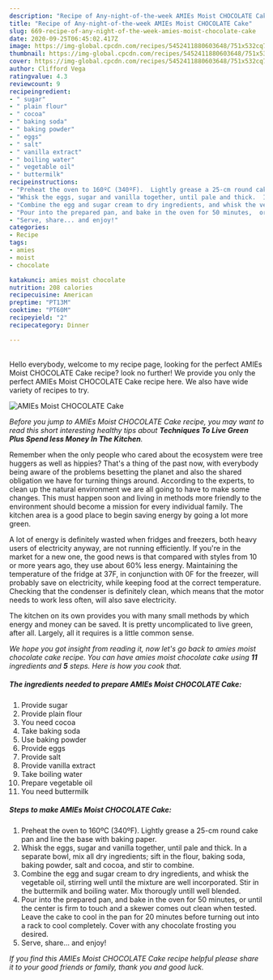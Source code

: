 ```yaml
---
description: "Recipe of Any-night-of-the-week AMIEs Moist CHOCOLATE Cake"
title: "Recipe of Any-night-of-the-week AMIEs Moist CHOCOLATE Cake"
slug: 669-recipe-of-any-night-of-the-week-amies-moist-chocolate-cake
date: 2020-09-25T06:45:02.417Z
image: https://img-global.cpcdn.com/recipes/5452411880603648/751x532cq70/amies-moist-chocolate-cake-recipe-main-photo.jpg
thumbnail: https://img-global.cpcdn.com/recipes/5452411880603648/751x532cq70/amies-moist-chocolate-cake-recipe-main-photo.jpg
cover: https://img-global.cpcdn.com/recipes/5452411880603648/751x532cq70/amies-moist-chocolate-cake-recipe-main-photo.jpg
author: Clifford Vega
ratingvalue: 4.3
reviewcount: 9
recipeingredient:
- " sugar"
- " plain flour"
- " cocoa"
- " baking soda"
- " baking powder"
- " eggs"
- " salt"
- " vanilla extract"
- " boiling water"
- " vegetable oil"
- " buttermilk"
recipeinstructions:
- "Preheat the oven to 160ºC (340ºF).  Lightly grease a 25-cm round cake pan and line the base with baking paper."
- "Whisk the eggs, sugar and vanilla together, until pale and thick.  In a separate bowl, mix all dry ingredients;  sift in the flour, baking soda, baking powder, salt and cocoa, and stir to combine."
- "Combine the egg and sugar cream to dry ingredients, and whisk the vegetable oil, stirring well until the mixture are well incorporated.  Stir in the buttermilk and boiling water.  Mix thorougly untill well blended."
- "Pour into the prepared pan, and bake in the oven for 50 minutes,  or until the center is firm to touch and a skewer comes out clean when tested.  Leave the cake to cool in the pan for 20 minutes before turning out into a rack to cool completely.  Cover with any chocolate frosting you desired."
- "Serve, share... and enjoy!"
categories:
- Recipe
tags:
- amies
- moist
- chocolate

katakunci: amies moist chocolate 
nutrition: 208 calories
recipecuisine: American
preptime: "PT13M"
cooktime: "PT60M"
recipeyield: "2"
recipecategory: Dinner

---
```

<br>
Hello everybody, welcome to my recipe page, looking for the perfect AMIEs Moist CHOCOLATE Cake recipe? look no further! We provide you only the perfect AMIEs Moist CHOCOLATE Cake recipe here. We also have wide variety of recipes to try.
<br>


![AMIEs Moist CHOCOLATE Cake](https://img-global.cpcdn.com/recipes/5452411880603648/751x532cq70/amies-moist-chocolate-cake-recipe-main-photo.jpg)

<i>Before you jump to AMIEs Moist CHOCOLATE Cake recipe, you may want to read this short interesting healthy tips about 
<strong>Techniques To Live Green Plus Spend less Money In The Kitchen</strong>.</i>
</br>

Remember when the only people who cared about the ecosystem were tree huggers as well as hippies? That's a thing of the past now, with everybody being aware of the problems besetting the planet and also the shared obligation we have for turning things around. According to the experts, to clean up the natural environment we are all going to have to make some changes. This must happen soon and living in methods more friendly to the environment should become a mission for every individual family. The kitchen area is a good place to begin saving energy by going a lot more green.

A lot of energy is definitely wasted when fridges and freezers, both heavy users of electricity anyway, are not running efficiently. If you're in the market for a new one, the good news is that compared with styles from 10 or more years ago, they use about 60% less energy. Maintaining the temperature of the fridge at 37F, in conjunction with 0F for the freezer, will probably save on electricity, while keeping food at the correct temperature. Checking that the condenser is definitely clean, which means that the motor needs to work less often, will also save electricity.

The kitchen on its own provides you with many small methods by which energy and money can be saved. It is pretty uncomplicated to live green, after all. Largely, all it requires is a little common sense.


<i>We hope you got insight from reading it, now let's go back to amies moist chocolate cake recipe. You can have amies moist chocolate cake using <strong>11</strong> ingredients and <strong>5</strong> steps. Here is how you cook that.
</i>

##### The ingredients needed to prepare AMIEs Moist CHOCOLATE Cake:

1. Provide  sugar
1. Provide  plain flour
1. You need  cocoa
1. Take  baking soda
1. Use  baking powder
1. Provide  eggs
1. Provide  salt
1. Provide  vanilla extract
1. Take  boiling water
1. Prepare  vegetable oil
1. You need  buttermilk


##### Steps to make AMIEs Moist CHOCOLATE Cake:

1. Preheat the oven to 160ºC (340ºF).  Lightly grease a 25-cm round cake pan and line the base with baking paper.
1. Whisk the eggs, sugar and vanilla together, until pale and thick.  In a separate bowl, mix all dry ingredients;  sift in the flour, baking soda, baking powder, salt and cocoa, and stir to combine.
1. Combine the egg and sugar cream to dry ingredients, and whisk the vegetable oil, stirring well until the mixture are well incorporated.  Stir in the buttermilk and boiling water.  Mix thorougly untill well blended.
1. Pour into the prepared pan, and bake in the oven for 50 minutes,  or until the center is firm to touch and a skewer comes out clean when tested.  Leave the cake to cool in the pan for 20 minutes before turning out into a rack to cool completely.  Cover with any chocolate frosting you desired.
1. Serve, share... and enjoy!


<i>If you find this AMIEs Moist CHOCOLATE Cake recipe helpful please share it to your good friends or family, thank you and good luck.</i>
